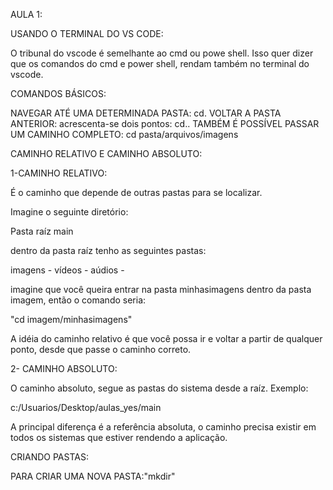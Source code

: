 AULA 1:

USANDO O TERMINAL DO VS CODE:

O tribunal do vscode é semelhante ao cmd ou powe shell.
Isso quer dizer que os comandos do cmd e power shell, rendam também no terminal do vscode.
 
COMANDOS BÁSICOS:

NAVEGAR ATÉ UMA DETERMINADA PASTA: cd.
VOLTAR A PASTA ANTERIOR: acrescenta-se dois pontos: cd..
TAMBÉM É POSSÍVEL PASSAR UM CAMINHO COMPLETO: cd pasta/arquivos/imagens

CAMINHO RELATIVO E CAMINHO ABSOLUTO:

1-CAMINHO RELATIVO:

É o caminho que depende de outras pastas para se localizar.

Imagine o seguinte diretório:

Pasta raíz main

dentro da pasta raíz tenho as seguintes pastas:

imagens - 
vídeos -
aúdios - 

imagine que você queira entrar na pasta minhasimagens dentro da pasta imagem, então o comando seria:

"cd imagem/minhasimagens"

A idéia do caminho relativo é que você possa ir e voltar a partir de qualquer ponto, desde que passe o caminho correto.

2- CAMINHO ABSOLUTO:

O caminho absoluto, segue as pastas do sistema desde a raíz. Exemplo:

c:/Usuarios/Desktop/aulas_yes/main

A principal diferença é a referência absoluta, o caminho precisa existir em todos os sistemas que estiver rendendo a aplicação.

CRIANDO PASTAS:

PARA CRIAR UMA NOVA PASTA:"mkdir"